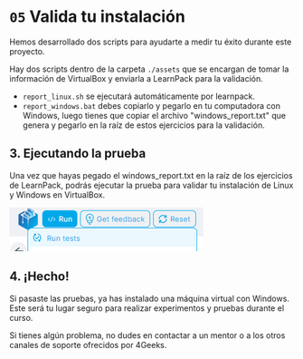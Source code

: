 # `05` Valida tu instalación

Hemos desarrollado dos scripts para ayudarte a medir tu éxito durante este proyecto.

Hay dos scripts dentro de la carpeta `./assets` que se encargan de tomar la información de VirtualBox y enviarla a LearnPack para la validación.

- `report_linux.sh` se ejecutará automáticamente por learnpack.
- `report_windows.bat` debes copiarlo y pegarlo en tu computadora con Windows, luego tienes que copiar el archivo "windows_report.txt" que genera y pegarlo en la raíz de estos ejercicios para la validación.

## 3. Ejecutando la prueba

Una vez que hayas pegado el windows_report.txt en la raíz de los ejercicios de LearnPack, podrás ejecutar la prueba para validar tu instalación de Linux y Windows en VirtualBox.

![Script Windows](../../.learn/assets/script-test.png)

## 4. ¡Hecho!

Si pasaste las pruebas, ya has instalado una máquina virtual con Windows. Este será tu lugar seguro para realizar experimentos y pruebas durante el curso.

Si tienes algún problema, no dudes en contactar a un mentor o a los otros canales de soporte ofrecidos por 4Geeks.
